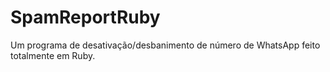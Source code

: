 # SpamReportRuby
Um programa de desativação/desbanimento de número de WhatsApp feito totalmente em Ruby.
